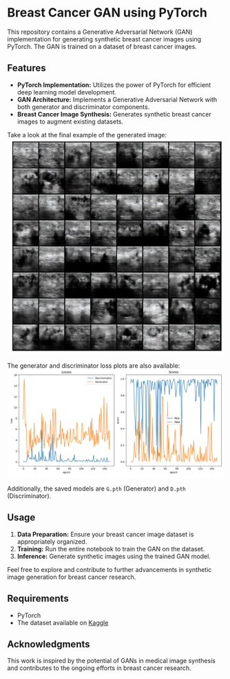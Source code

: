 # Breast Cancer GAN using PyTorch

This repository contains a Generative Adversarial Network (GAN) implementation for generating synthetic breast cancer images using PyTorch. The GAN is trained on a dataset of breast cancer images.

## Features

- **PyTorch Implementation:** Utilizes the power of PyTorch for efficient deep learning model development.
- **GAN Architecture:** Implements a Generative Adversarial Network with both generator and discriminator components.
- **Breast Cancer Image Synthesis:** Generates synthetic breast cancer images to augment existing datasets.

Take a look at the final example of the generated image:
![Generated Image](generated.png)

The generator and discriminator loss plots are also available:
![Loss Plot](loss.png)

Additionally, the saved models are `G.pth` (Generator) and `D.pth` (Discriminator).

## Usage

1. **Data Preparation:** Ensure your breast cancer image dataset is appropriately organized.
2. **Training:** Run the entire notebook to train the GAN on the dataset.
3. **Inference:** Generate synthetic images using the trained GAN model.

Feel free to explore and contribute to further advancements in synthetic image generation for breast cancer research.

## Requirements

- PyTorch
- The dataset available on [Kaggle](https://www.kaggle.com/datasets/aryashah2k/breast-ultrasound-images-dataset)

## Acknowledgments

This work is inspired by the potential of GANs in medical image synthesis and contributes to the ongoing efforts in breast cancer research.

